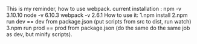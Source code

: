 This is my reminder, how to use webpack.
current installation :
npm -v 3.10.10
node -v 6.10.3
webpack -v  2.6.1
How to use it:
1.npm install
2.npm run dev == dev from package.json (put scripts from src to dist, run watch)
3.npm run prod == prod from package.json (do the same do the same job as dev, but minify scripts).
